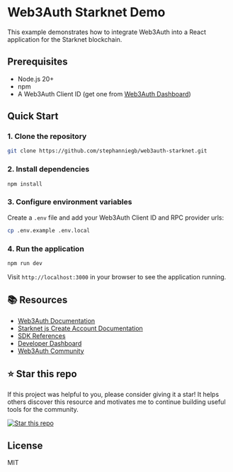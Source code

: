 # Web3Auth Starknet Demo

This example demonstrates how to integrate Web3Auth into a React application for the Starknet blockchain.

## Prerequisites

- Node.js 20+
- npm
- A Web3Auth Client ID (get one from [Web3Auth Dashboard](https://dashboard.web3auth.io))

## Quick Start

### 1. Clone the repository

```bash
git clone https://github.com/stephanniegb/web3auth-starknet.git
```

### 2. Install dependencies

```bash
npm install
```

### 3. Configure environment variables

Create a `.env` file and add your Web3Auth Client ID and RPC provider urls:

```bash
cp .env.example .env.local
```

### 4. Run the application

```bash
npm run dev
```

Visit `http://localhost:3000` in your browser to see the application running.

## 📚 Resources

- [Web3Auth Documentation](https://web3auth.io/docs/connect-blockchain/other/starknet)
- [Starknet js Create Account Documentation](https://starknetjs.com/docs/guides/create_account)
- [SDK References](https://web3auth.io/docs/sdk)
- [Developer Dashboard](https://dashboard.web3auth.io)
- [Web3Auth Community](https://web3auth.io/community)

## ⭐ Star this repo

If this project was helpful to you, please consider giving it a star! It helps others discover this resource and motivates me to continue building useful tools for the community.

[![Star this repo](https://img.shields.io/github/stars/stephanniegb/web3auth-starknet?style=social)](https://github.com/stephanniegb/web3auth-starknet)

## License

MIT
